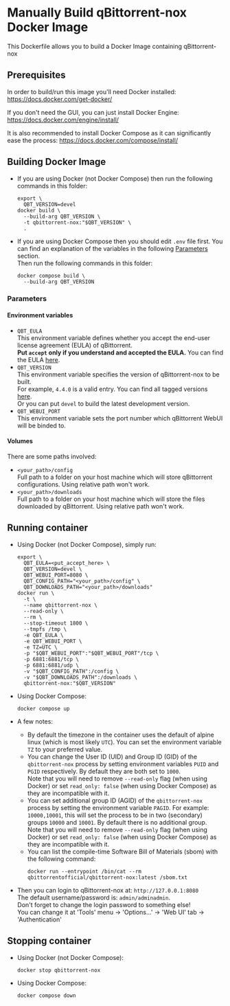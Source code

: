# Manually Build qBittorrent-nox Docker Image

This Dockerfile allows you to build a Docker Image containing qBittorrent-nox

## Prerequisites

In order to build/run this image you'll need Docker installed: https://docs.docker.com/get-docker/

If you don't need the GUI, you can just install Docker Engine: https://docs.docker.com/engine/install/

It is also recommended to install Docker Compose as it can significantly ease the process: https://docs.docker.com/compose/install/

## Building Docker Image

* If you are using Docker (not Docker Compose) then run the following commands in this folder:
  ```shell
  export \
    QBT_VERSION=devel
  docker build \
    --build-arg QBT_VERSION \
    -t qbittorrent-nox:"$QBT_VERSION" \
    .
  ```

* If you are using Docker Compose then you should edit `.env` file first.
  You can find an explanation of the variables in the following [Parameters](#parameters) section. \
  Then run the following commands in this folder:
  ```shell
  docker compose build \
    --build-arg QBT_VERSION
  ```

### Parameters

#### Environment variables

* `QBT_EULA` \
  This environment variable defines whether you accept the end-user license agreement (EULA) of qBittorrent. \
  **Put `accept` only if you understand and accepted the EULA.** You can find
  the EULA [here](https://github.com/qbittorrent/qBittorrent/blob/56667e717b82c79433ecb8a5ff6cc2d7b315d773/src/app/main.cpp#L320-L323).
* `QBT_VERSION` \
  This environment variable specifies the version of qBittorrent-nox to be built. \
  For example, `4.4.0` is a valid entry. You can find all tagged versions [here](https://github.com/qbittorrent/qBittorrent/tags). \
  Or you can put `devel` to build the latest development version.
* `QBT_WEBUI_PORT` \
  This environment variable sets the port number which qBittorrent WebUI will be binded to.

#### Volumes

There are some paths involved:
* `<your_path>/config` \
  Full path to a folder on your host machine which will store qBittorrent configurations.
  Using relative path won't work.
* `<your_path>/downloads` \
  Full path to a folder on your host machine which will store the files downloaded by qBittorrent.
  Using relative path won't work.

## Running container

* Using Docker (not Docker Compose), simply run:
  ```shell
  export \
    QBT_EULA=<put_accept_here> \
    QBT_VERSION=devel \
    QBT_WEBUI_PORT=8080 \
    QBT_CONFIG_PATH="<your_path>/config" \
    QBT_DOWNLOADS_PATH="<your_path>/downloads"
  docker run \
    -t \
    --name qbittorrent-nox \
    --read-only \
    --rm \
    --stop-timeout 1800 \
    --tmpfs /tmp \
    -e QBT_EULA \
    -e QBT_WEBUI_PORT \
    -e TZ=UTC \
    -p "$QBT_WEBUI_PORT":"$QBT_WEBUI_PORT"/tcp \
    -p 6881:6881/tcp \
    -p 6881:6881/udp \
    -v "$QBT_CONFIG_PATH":/config \
    -v "$QBT_DOWNLOADS_PATH":/downloads \
    qbittorrent-nox:"$QBT_VERSION"
  ```

* Using Docker Compose:
  ```shell
  docker compose up
  ```

* A few notes:
  * By default the timezone in the container uses the default of alpine linux (which is most likely `UTC`).
    You can set the environment variable `TZ` to your preferred value.
  * You can change the User ID (UID) and Group ID (GID) of the `qbittorrent-nox` process by setting
    environment variables `PUID` and `PGID` respectively. By default they are both set to `1000`. \
    Note that you will need to remove `--read-only` flag (when using Docker) or set
    `read_only: false` (when using Docker Compose) as they are incompatible with it.
  * You can set additional group ID (AGID) of the `qbittorrent-nox` process by setting the
    environment variable `PAGID`. For example: `10000,10001`, this will set the process to be in
    two (secondary) groups `10000` and `10001`. By default there is no additional group. \
    Note that you will need to remove `--read-only` flag (when using Docker) or set
    `read_only: false` (when using Docker Compose) as they are incompatible with it.
  * You can list the compile-time Software Bill of Materials (sbom) with the following command:
    ```shell
    docker run --entrypoint /bin/cat --rm qbittorrentofficial/qbittorrent-nox:latest /sbom.txt
    ```

* Then you can login to qBittorrent-nox at: `http://127.0.0.1:8080` \
  The default username/password is: `admin/adminadmin`. \
  Don't forget to change the login password to something else! \
  You can change it at 'Tools' menu -> 'Options...' -> 'Web UI' tab -> 'Authentication'

## Stopping container

* Using Docker (not Docker Compose):
  ```shell
  docker stop qbittorrent-nox
  ```

* Using Docker Compose:
  ```shell
  docker compose down
  ```
